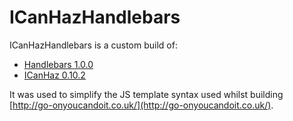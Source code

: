ICanHazHandlebars
=================

ICanHazHandlebars is a custom build of:

- [Handlebars 1.0.0](http://icanhazjs.com/)
- [ICanHaz 0.10.2](http://handlebarsjs.com/)

It was used to simplify the JS template syntax used whilst building [http://go-onyoucandoit.co.uk/](http://go-onyoucandoit.co.uk/).
